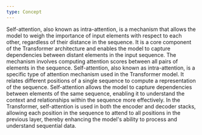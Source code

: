 ```yaml
---
type: Concept
---
```


Self-attention, also known as intra-attention, is a mechanism that allows the model to weigh the importance of input elements with respect to each other, regardless of their distance in the sequence. It is a core component of the Transformer architecture and enables the model to capture dependencies between distant elements in the input sequence. The mechanism involves computing attention scores between all pairs of elements in the sequence. Self-attention, also known as intra-attention, is a specific type of attention mechanism used in the Transformer model. It relates different positions of a single sequence to compute a representation of the sequence. Self-attention allows the model to capture dependencies between elements of the same sequence, enabling it to understand the context and relationships within the sequence more effectively. In the Transformer, self-attention is used in both the encoder and decoder stacks, allowing each position in the sequence to attend to all positions in the previous layer, thereby enhancing the model's ability to process and understand sequential data.